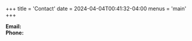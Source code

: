 +++
title = 'Contact'
date = 2024-04-04T00:41:32-04:00
menus = 'main'
+++
<!--*emphasized* text.
-->
**Email:** <br>
**Phone:** 
